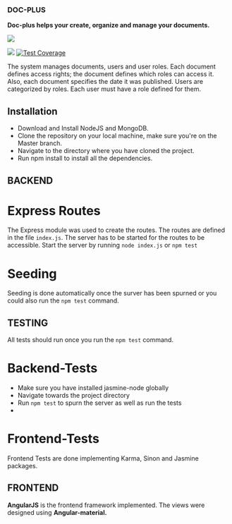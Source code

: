 ### DOC-PLUS

**Doc-plus helps your create, organize and manage your documents.**

<a href="https://codeclimate.com/github/andela-totieno/DMS-FrontEnd"><img src="https://codeclimate.com/github/andela-totieno/DMS-FrontEnd/badges/gpa.svg" /></a>

<a href="https://codeclimate.com/repos/566fd3c6eb2be21abd001365/feed"><img src="https://codeclimate.com/repos/566fd3c6eb2be21abd001365/badges/220a7c6d9037da70bd81/gpa.svg" /></a> 
[![Test Coverage](https://codeclimate.com/github/andela-totieno/DMS-FrontEnd/badges/coverage.svg)](https://codeclimate.com/github/andela-totieno/DMS-FrontEnd/coverage)


The system manages documents, users and user roles. Each document defines access rights; the document defines which roles can access it. Also, each document specifies the date it was published. Users are categorized by roles. Each user must have a role defined for them.

## Installation

- Download and Install NodeJS and MongoDB.
- Clone the repository on your local machine, make sure you're on the Master branch.
- Navigate to the directory where you have cloned the project.
- Run npm install to install all the dependencies.


## BACKEND
# Express Routes

The Express module was used to create the routes. The routes are defined in the file `index.js`. The server has to be        started for the routes to be accessible. Start the server by running `node index.js` or `npm test`

# Seeding

Seeding is done automatically once the surver has been spurned or you could also run  the `npm test` command.


## TESTING

All tests should run once you run the `npm test` command.

# Backend-Tests

- Make sure you have installed jasmine-node globally
- Navigate towards the project directory
- Run `npm test` to spurn the server as well as run the tests
- 
# Frontend-Tests
Frontend Tests are done implementing Karma, Sinon and Jasmine packages.

## FRONTEND

**AngularJS** is the frontend framework implemented. The views were designed using **Angular-material.**

